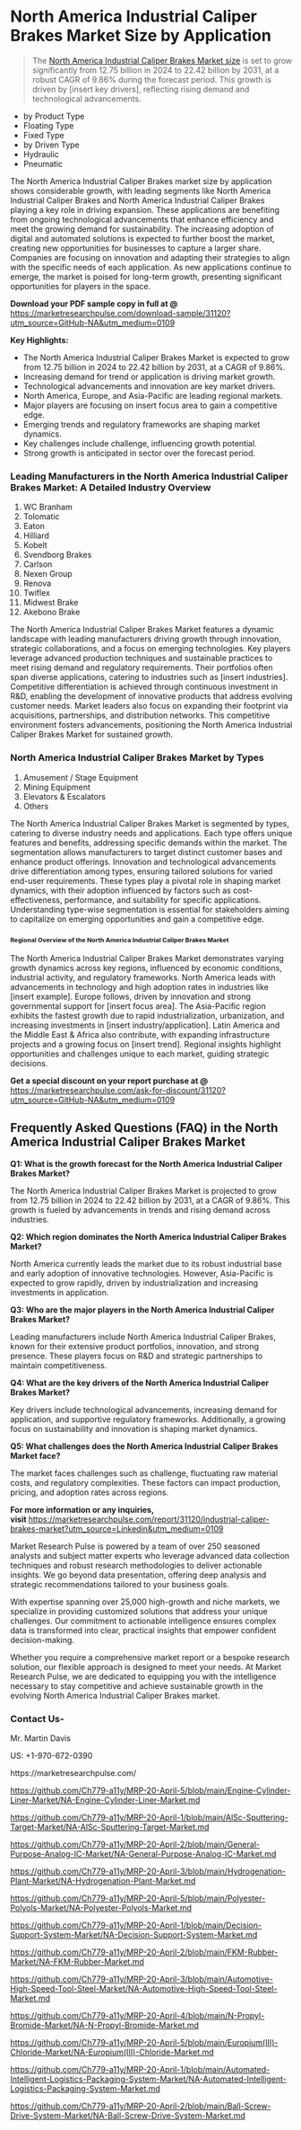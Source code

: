 <h1>North America Industrial Caliper Brakes Market&nbsp;Size by Application</h1><blockquote><p>The <a href="https://marketresearchpulse.com/download-sample/31120?utm_source=GitHub-NA&amp;utm_medium=0109">North America Industrial Caliper Brakes Market size</a> is set to grow significantly from 12.75 billion in 2024 to 22.42 billion by 2031, at a robust CAGR of 9.86% during the forecast period. This growth is driven by [insert key drivers], reflecting rising demand and technological advancements.</p></blockquote><ul><li>by Product Type<li> Floating Type<li> Fixed Type<li> by Driven Type<li> Hydraulic<li> Pneumatic</li></ul><p>The North America Industrial Caliper Brakes market size by application shows considerable growth, with leading segments like North America Industrial Caliper Brakes and North America Industrial Caliper Brakes playing a key role in driving expansion. These applications are benefiting from ongoing technological advancements that enhance efficiency and meet the growing demand for sustainability. The increasing adoption of digital and automated solutions is expected to further boost the market, creating new opportunities for businesses to capture a larger share. Companies are focusing on innovation and adapting their strategies to align with the specific needs of each application. As new applications continue to emerge, the market is poised for long-term growth, presenting significant opportunities for players in the space.</p><p><strong>Download your PDF sample copy in full at @ </strong><a href="https://marketresearchpulse.com/download-sample/31120?utm_source=GitHub-NA&amp;utm_medium=0109">https://marketresearchpulse.com/download-sample/31120?utm_source=GitHub-NA&amp;utm_medium=0109</a></p><p><strong>Key Highlights: </strong></p><ul><li>The North America Industrial Caliper Brakes Market is expected to grow from 12.75 billion in 2024 to 22.42 billion by 2031, at a CAGR of 9.86%.</li><li>Increasing demand for trend or application is driving market growth.</li><li>Technological advancements and innovation are key market drivers.</li><li>North America, Europe, and Asia-Pacific are leading regional markets.</li><li>Major players are focusing on insert focus area to gain a competitive edge.</li><li>Emerging trends and regulatory frameworks are shaping market dynamics.</li><li>Key challenges include challenge, influencing growth potential.</li><li>Strong growth is anticipated in sector over the forecast period.</li></ul><h3>Leading Manufacturers in the North America Industrial Caliper Brakes Market: A Detailed Industry Overview</h3><ol><li>WC Branham</li><li>Tolomatic</li><li>Eaton</li><li>Hilliard</li><li>Kobelt</li><li>Svendborg Brakes</li><li>Carlson</li><li>Nexen Group</li><li>Renova</li><li>Twiflex</li><li>Midwest Brake</li><li>Akebono Brake</li></ol><div class="flex max-w-full flex-col flex-grow"><div class="min-h-8 text-message flex w-full flex-col items-end gap-2 whitespace-normal break-words [.text-message+&amp;]:mt-5" dir="auto" data-message-author-role="assistant" data-message-id="fd8432e4-4910-450d-b182-61b7bfb0a01f" data-message-model-slug="gpt-4o"><div class="flex w-full flex-col gap-1 empty:hidden first:pt-[3px]"><div class="markdown prose w-full break-words dark:prose-invert light"><p>The North America Industrial Caliper Brakes Market features a dynamic landscape with leading manufacturers driving growth through innovation, strategic collaborations, and a focus on emerging technologies. Key players leverage advanced production techniques and sustainable practices to meet rising demand and regulatory requirements. Their portfolios often span diverse applications, catering to industries such as [insert industries]. Competitive differentiation is achieved through continuous investment in R&amp;D, enabling the development of innovative products that address evolving customer needs. Market leaders also focus on expanding their footprint via acquisitions, partnerships, and distribution networks. This competitive environment fosters advancements, positioning the North America Industrial Caliper Brakes Market for sustained growth.</p></div></div></div></div><h3>North America Industrial Caliper Brakes Market by Types</h3><ol><li>Amusement / Stage Equipment<li> Mining Equipment<li> Elevators & Escalators<li> Others</li></ol><div class="flex max-w-full flex-col flex-grow"><div class="min-h-8 text-message flex w-full flex-col items-end gap-2 whitespace-normal break-words [.text-message+&amp;]:mt-5" dir="auto" data-message-author-role="assistant" data-message-id="084470be-0bb7-4664-bddf-5156b4f41249" data-message-model-slug="gpt-4o-mini"><div class="flex w-full flex-col gap-1 empty:hidden first:pt-[3px]"><div class="markdown prose w-full break-words dark:prose-invert light"><p>The North America Industrial Caliper Brakes Market is segmented by types, catering to diverse industry needs and applications. Each type offers unique features and benefits, addressing specific demands within the market. The segmentation allows manufacturers to target distinct customer bases and enhance product offerings. Innovation and technological advancements drive differentiation among types, ensuring tailored solutions for varied end-user requirements. These types play a pivotal role in shaping market dynamics, with their adoption influenced by factors such as cost-effectiveness, performance, and suitability for specific applications. Understanding type-wise segmentation is essential for stakeholders aiming to capitalize on emerging opportunities and gain a competitive edge.</p></div></div></div></div><h3><span style="font-size: 11px;">Regional Overview of the North America Industrial Caliper Brakes Market</span></h3><div class="flex max-w-full flex-col flex-grow"><div class="min-h-8 text-message flex w-full flex-col items-end gap-2 whitespace-normal break-words [.text-message+&amp;]:mt-5" dir="auto" data-message-author-role="assistant" data-message-id="e9038762-ce64-4e30-91c9-9bd413514231" data-message-model-slug="gpt-4o-mini"><div class="flex w-full flex-col gap-1 empty:hidden first:pt-[3px]"><div class="markdown prose w-full break-words dark:prose-invert light"><p>The North America Industrial Caliper Brakes Market demonstrates varying growth dynamics across key regions, influenced by economic conditions, industrial activity, and regulatory frameworks. North America leads with advancements in technology and high adoption rates in industries like [insert example]. Europe follows, driven by innovation and strong governmental support for [insert focus area]. The Asia-Pacific region exhibits the fastest growth due to rapid industrialization, urbanization, and increasing investments in [insert industry/application]. Latin America and the Middle East &amp; Africa also contribute, with expanding infrastructure projects and a growing focus on [insert trend]. Regional insights highlight opportunities and challenges unique to each market, guiding strategic decisions.</p></div></div></div></div><p><strong>Get a special discount on your report purchase at @ </strong><a href="https://marketresearchpulse.com/ask-for-discount/31120?utm_source=GitHub-NA&amp;utm_medium=0109">https://marketresearchpulse.com/ask-for-discount/31120?utm_source=GitHub-NA&amp;utm_medium=0109</a></p><h2>Frequently Asked Questions (FAQ) in the North America Industrial Caliper Brakes Market</h2><p><strong>Q1: What is the growth forecast for the North America Industrial Caliper Brakes Market?</strong></p><p>The North America Industrial Caliper Brakes Market is projected to grow from 12.75 billion in 2024 to 22.42 billion by 2031, at a CAGR of 9.86%. This growth is fueled by advancements in trends and rising demand across industries.</p><p><strong>Q2: Which region dominates the North America Industrial Caliper Brakes Market?</strong></p><p>North America currently leads the market due to its robust industrial base and early adoption of innovative technologies. However, Asia-Pacific is expected to grow rapidly, driven by industrialization and increasing investments in application.</p><p><strong>Q3: Who are the major players in the North America Industrial Caliper Brakes Market?</strong></p><p>Leading manufacturers include North America Industrial Caliper Brakes, known for their extensive product portfolios, innovation, and strong presence. These players focus on R&amp;D and strategic partnerships to maintain competitiveness.</p><p><strong>Q4: What are the key drivers of the North America Industrial Caliper Brakes Market?</strong></p><p>Key drivers include technological advancements, increasing demand for application, and supportive regulatory frameworks. Additionally, a growing focus on sustainability and innovation is shaping market dynamics.</p><p><strong>Q5: What challenges does the North America Industrial Caliper Brakes Market face?</strong></p><p>The market faces challenges such as challenge, fluctuating raw material costs, and regulatory complexities. These factors can impact production, pricing, and adoption rates across regions.</p><p><strong>For more information or any inquiries, visit&nbsp;</strong><a href="https://marketresearchpulse.com/report/31120/industrial-caliper-brakes-market?utm_source=Linkedin&utm_medium=0109">https://marketresearchpulse.com/report/31120/industrial-caliper-brakes-market?utm_source=Linkedin&utm_medium=0109</a></p><p>Market Research Pulse is powered by a team of over 250 seasoned analysts and subject matter experts who leverage advanced data collection techniques and robust research methodologies to deliver actionable insights. We go beyond data presentation, offering deep analysis and strategic recommendations tailored to your business goals.</p><p>With expertise spanning over 25,000 high-growth and niche markets, we specialize in providing customized solutions that address your unique challenges. Our commitment to actionable intelligence ensures complex data is transformed into clear, practical insights that empower confident decision-making.</p><p>Whether you require a comprehensive market report or a bespoke research solution, our flexible approach is designed to meet your needs. At Market Research Pulse, we are dedicated to equipping you with the intelligence necessary to stay competitive and achieve sustainable growth in the evolving North America Industrial Caliper Brakes market.</p><h3><strong>Contact Us-</strong></h3><p>Mr. Martin Davis</p><p>US: +1-970-672-0390</p><p>https://marketresearchpulse.com/</p><p><a href="https://github.com/Ch779-a11y/MRP-20-April-5/blob/main/Engine-Cylinder-Liner-Market/NA-Engine-Cylinder-Liner-Market.md">https://github.com/Ch779-a11y/MRP-20-April-5/blob/main/Engine-Cylinder-Liner-Market/NA-Engine-Cylinder-Liner-Market.md</a></p><p><a href="https://github.com/Ch779-a11y/MRP-20-April-1/blob/main/AlSc-Sputtering-Target-Market/NA-AlSc-Sputtering-Target-Market.md">https://github.com/Ch779-a11y/MRP-20-April-1/blob/main/AlSc-Sputtering-Target-Market/NA-AlSc-Sputtering-Target-Market.md</a></p><p><a href="https://github.com/Ch779-a11y/MRP-20-April-2/blob/main/General-Purpose-Analog-IC-Market/NA-General-Purpose-Analog-IC-Market.md">https://github.com/Ch779-a11y/MRP-20-April-2/blob/main/General-Purpose-Analog-IC-Market/NA-General-Purpose-Analog-IC-Market.md</a></p><p><a href="https://github.com/Ch779-a11y/MRP-20-April-3/blob/main/Hydrogenation-Plant-Market/NA-Hydrogenation-Plant-Market.md">https://github.com/Ch779-a11y/MRP-20-April-3/blob/main/Hydrogenation-Plant-Market/NA-Hydrogenation-Plant-Market.md</a></p><p><a href="https://github.com/Ch779-a11y/MRP-20-April-5/blob/main/Polyester-Polyols-Market/NA-Polyester-Polyols-Market.md">https://github.com/Ch779-a11y/MRP-20-April-5/blob/main/Polyester-Polyols-Market/NA-Polyester-Polyols-Market.md</a></p><p><a href="https://github.com/Ch779-a11y/MRP-20-April-1/blob/main/Decision-Support-System-Market/NA-Decision-Support-System-Market.md">https://github.com/Ch779-a11y/MRP-20-April-1/blob/main/Decision-Support-System-Market/NA-Decision-Support-System-Market.md</a></p><p><a href="https://github.com/Ch779-a11y/MRP-20-April-2/blob/main/FKM-Rubber-Market/NA-FKM-Rubber-Market.md">https://github.com/Ch779-a11y/MRP-20-April-2/blob/main/FKM-Rubber-Market/NA-FKM-Rubber-Market.md</a></p><p><a href="https://github.com/Ch779-a11y/MRP-20-April-3/blob/main/Automotive-High-Speed-Tool-Steel-Market/NA-Automotive-High-Speed-Tool-Steel-Market.md">https://github.com/Ch779-a11y/MRP-20-April-3/blob/main/Automotive-High-Speed-Tool-Steel-Market/NA-Automotive-High-Speed-Tool-Steel-Market.md</a></p><p><a href="https://github.com/Ch779-a11y/MRP-20-April-4/blob/main/N-Propyl-Bromide-Market/NA-N-Propyl-Bromide-Market.md">https://github.com/Ch779-a11y/MRP-20-April-4/blob/main/N-Propyl-Bromide-Market/NA-N-Propyl-Bromide-Market.md</a></p><p><a href="https://github.com/Ch779-a11y/MRP-20-April-5/blob/main/Europium(III)-Chloride-Market/NA-Europium(III)-Chloride-Market.md">https://github.com/Ch779-a11y/MRP-20-April-5/blob/main/Europium(III)-Chloride-Market/NA-Europium(III)-Chloride-Market.md</a></p><p><a href="https://github.com/Ch779-a11y/MRP-20-April-1/blob/main/Automated-Intelligent-Logistics-Packaging-System-Market/NA-Automated-Intelligent-Logistics-Packaging-System-Market.md">https://github.com/Ch779-a11y/MRP-20-April-1/blob/main/Automated-Intelligent-Logistics-Packaging-System-Market/NA-Automated-Intelligent-Logistics-Packaging-System-Market.md</a></p><p><a href="https://github.com/Ch779-a11y/MRP-20-April-2/blob/main/Ball-Screw-Drive-System-Market/NA-Ball-Screw-Drive-System-Market.md">https://github.com/Ch779-a11y/MRP-20-April-2/blob/main/Ball-Screw-Drive-System-Market/NA-Ball-Screw-Drive-System-Market.md</a></p>
